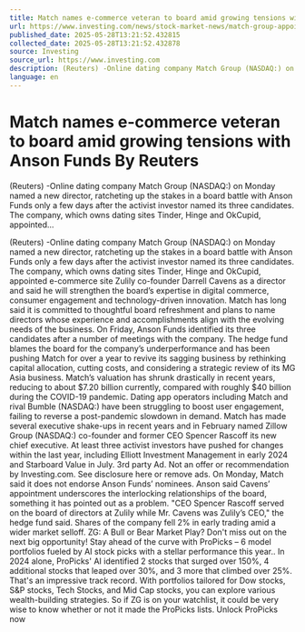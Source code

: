 ```yaml
---
title: Match names e-commerce veteran to board amid growing tensions with Anson Funds By Reuters
url: https://www.investing.com/news/stock-market-news/match-group-appoints-seasoned-ecommerce-executive-darrell-cavens-as-director-3970639
published_date: 2025-05-28T13:21:52.432815
collected_date: 2025-05-28T13:21:52.432878
source: Investing
source_url: https://www.investing.com
description: (Reuters) -Online dating company Match Group (NASDAQ:) on Monday named a new director, ratcheting up the stakes in a board battle with Anson Funds only a few days after the activist investor named its three candidates. The company, which owns dating sites Tinder, Hinge and OkCupid, appointed...
language: en
---
```


# Match names e-commerce veteran to board amid growing tensions with Anson Funds By Reuters

(Reuters) -Online dating company Match Group (NASDAQ:) on Monday named a new director, ratcheting up the stakes in a board battle with Anson Funds only a few days after the activist investor named its three candidates. The company, which owns dating sites Tinder, Hinge and OkCupid, appointed...

(Reuters) -Online dating company Match Group (NASDAQ:) on Monday named a new director, ratcheting up the stakes in a board battle with Anson Funds only a few days after the activist investor named its three candidates. The company, which owns dating sites Tinder, Hinge and OkCupid, appointed e-commerce site Zulily co-founder Darrell Cavens as a director and said he will strengthen the board’s expertise in digital commerce, consumer engagement and technology-driven innovation. Match has long said it is committed to thoughtful board refreshment and plans to name directors whose experience and accomplishments align with the evolving needs of the business. On Friday, Anson Funds identified its three candidates after a number of meetings with the company. The hedge fund blames the board for the company’s underperformance and has been pushing Match for over a year to revive its sagging business by rethinking capital allocation, cutting costs, and considering a strategic review of its MG Asia business. Match’s valuation has shrunk drastically in recent years, reducing to about $7.20 billion currently, compared with roughly $40 billion during the COVID-19 pandemic. Dating app operators including Match and rival Bumble (NASDAQ:) have been struggling to boost user engagement, failing to reverse a post-pandemic slowdown in demand. Match has made several executive shake-ups in recent years and in February named Zillow Group (NASDAQ:) co-founder and former CEO Spencer Rascoff its new chief executive. At least three activist investors have pushed for changes within the last year, including Elliott Investment Management in early 2024 and Starboard Value in July. 3rd party Ad. Not an offer or recommendation by Investing.com. See disclosure here or remove ads. On Monday, Match said it does not endorse Anson Funds’ nominees. Anson said Cavens’ appointment underscores the interlocking relationships of the board, something it has pointed out as a problem. "CEO Spencer Rascoff served on the board of directors at Zulily while Mr. Cavens was Zulily’s CEO," the hedge fund said. Shares of the company fell 2% in early trading amid a wider market selloff. ZG: A Bull or Bear Market Play? Don't miss out on the next big opportunity! Stay ahead of the curve with ProPicks – 6 model portfolios fueled by AI stock picks with a stellar performance this year.. In 2024 alone, ProPicks' AI identified 2 stocks that surged over 150%, 4 additional stocks that leaped over 30%, and 3 more that climbed over 25%. That's an impressive track record. With portfolios tailored for Dow stocks, S&amp;P stocks, Tech Stocks, and Mid Cap stocks, you can explore various wealth-building strategies. So if ZG is on your watchlist, it could be very wise to know whether or not it made the ProPicks lists. Unlock ProPicks now